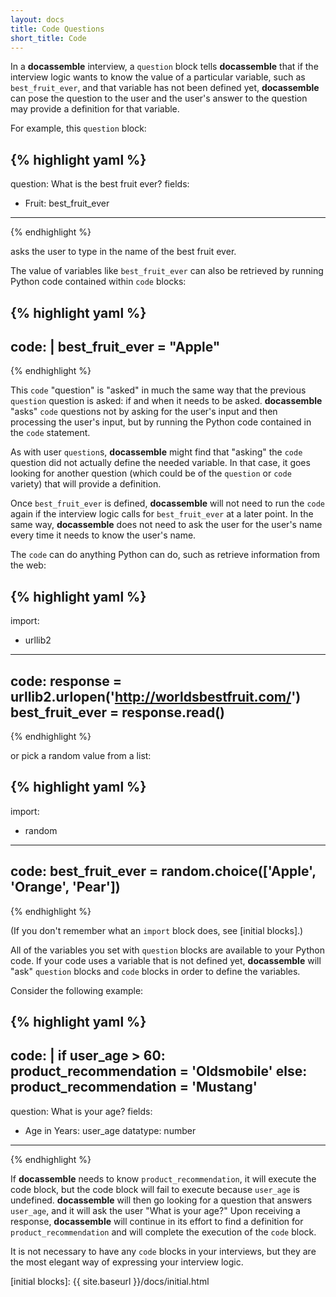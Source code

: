 ```yaml
---
layout: docs
title: Code Questions
short_title: Code
---
```


In a **docassemble** interview, a `question` block tells
**docassemble** that if the interview logic wants to know the value of
a particular variable, such as `best_fruit_ever`, and that variable
has not been defined yet, **docassemble** can pose the question to the
user and the user's answer to the question may provide a definition
for that variable.

For example, this `question` block:

{% highlight yaml %}
---
question: What is the best fruit ever?
fields:
  - Fruit: best_fruit_ever
---
{% endhighlight %}

asks the user to type in the name of the best fruit ever.

The value of variables like `best_fruit_ever` can also be retrieved by
running Python code contained within `code` blocks:

{% highlight yaml %}
---
code: |
  best_fruit_ever = "Apple"
---
{% endhighlight %}

This `code` "question" is "asked" in much the same way that the
previous `question` question is asked: if and when it needs to be
asked.  **docassemble** "asks" `code` questions not by asking for the
user's input and then processing the user's input, but by running the
Python code contained in the `code` statement.

As with user `question`s, **docassemble** might find that "asking" the
`code` question did not actually define the needed variable.  In that
case, it goes looking for another question (which could be of the
`question` or `code` variety) that will provide a definition.

Once `best_fruit_ever` is defined, **docassemble** will not need to
run the `code` again if the interview logic calls for
`best_fruit_ever` at a later point.  In the same way, **docassemble**
does not need to ask the user for the user's name every time it needs
to know the user's name.

The `code` can do anything Python can do, such as retrieve information
from the web:

{% highlight yaml %}
---
import:
  - urllib2
---
code:
  response = urllib2.urlopen('http://worldsbestfruit.com/')
  best_fruit_ever = response.read()
---
{% endhighlight %}

or pick a random value from a list:

{% highlight yaml %}
---
import:
  - random
---
code:
  best_fruit_ever = random.choice(['Apple', 'Orange', 'Pear'])
---
{% endhighlight %}

(If you don't remember what an `import` block does, see
[initial blocks].)

All of the variables you set with `question` blocks are available to
your Python code.  If your code uses a variable that is not defined
yet, **docassemble** will "ask" `question` blocks and `code` blocks in
order to define the variables.

Consider the following example:

{% highlight yaml %}
---
code: |
  if user_age > 60:
    product_recommendation = 'Oldsmobile'
  else:
    product_recommendation = 'Mustang'
---
question: What is your age?
fields:
  - Age in Years: user_age
    datatype: number
---
{% endhighlight %}

If **docassemble** needs to know `product_recommendation`, it will
execute the code block, but the code block will fail to execute
because `user_age` is undefined.  **docassemble** will then go looking
for a question that answers `user_age`, and it will ask the user "What
is your age?"  Upon receiving a response, **docassemble** will
continue in its effort to find a definition for
`product_recommendation` and will complete the execution of the `code`
block.

It is not necessary to have any `code` blocks in your interviews, but
they are the most elegant way of expressing your interview logic.

[initial blocks]: {{ site.baseurl }}/docs/initial.html
